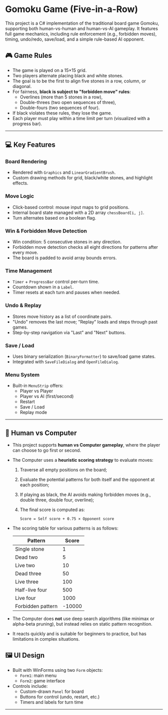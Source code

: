# Gomoku Game (Five-in-a-Row)

This project is a C# implementation of the traditional board game Gomoku, supporting both human-vs-human and human-vs-AI gameplay. It features full game mechanics, including rule enforcement (e.g., forbidden moves), timing, undo/redo, save/load, and a simple rule-based AI opponent.

## 🎮 Game Rules

- The game is played on a 15×15 grid.
- Two players alternate placing black and white stones.
- The goal is to be the first to align five stones in a row, column, or diagonal.
- For fairness, **black is subject to "forbidden move" rules**:
  - Overlines (more than 5 stones in a row),
  - Double-threes (two open sequences of three),
  - Double-fours (two sequences of four).
- If black violates these rules, they lose the game.
- Each player must play within a time limit per turn (visualized with a progress bar).

---

## 💻 Key Features

###  Board Rendering
- Rendered with `Graphics` and `LinearGradientBrush`.
- Custom drawing methods for grid, black/white stones, and highlight effects.

###  Move Logic
- Click-based control: mouse input maps to grid positions.
- Internal board state managed with a 2D array `chessBoard[i, j]`.
- Turn alternates based on a boolean flag.

###  Win & Forbidden Move Detection
- Win condition: 5 consecutive stones in any direction.
- Forbidden move detection checks all eight directions for patterns after every move.
- The board is padded to avoid array bounds errors.

###  Time Management
- `Timer` + `ProgressBar` control per-turn time.
- Countdown shown in a `Label`.
- Timer resets at each turn and pauses when needed.

###  Undo & Replay
- Stores move history as a list of coordinate pairs.
- "Undo" removes the last move; "Replay" loads and steps through past games.
- Step-by-step navigation via "Last" and "Next" buttons.

###  Save / Load
- Uses binary serialization (`BinaryFormatter`) to save/load game states.
- Integrated with `SaveFileDialog` and `OpenFileDialog`.

###  Menu System
- Built-in `MenuStrip` offers:
  - Player vs Player
  - Player vs AI (first/second)
  - Restart
  - Save / Load
  - Replay mode

---

## 🤖 Human vs Computer

- This project supports **human vs Computer gameplay**, where the player can choose to go first or second.
- The Computer uses a **heuristic scoring strategy** to evaluate moves:

  1. Traverse all empty positions on the board;
  2. Evaluate the potential patterns for both itself and the opponent at each position;
  3. If playing as black, the AI avoids making forbidden moves (e.g., double three, double four, overline);
  4. The final score is computed as:

     ```
     Score = Self score + 0.75 × Opponent score
     ```

- The scoring table for various patterns is as follows:

  | Pattern             | Score    |
  |---------------------|----------|
  | Single stone        | 1        |
  | Dead two            | 5        |
  | Live two            | 10       |
  | Dead three          | 50       |
  | Live three          | 100      |
  | Half-live four      | 500      |
  | Live four           | 1000     |
  | Forbidden pattern   | -10000   |

- The Computer does **not** use deep search algorithms (like minimax or alpha-beta pruning), but instead relies on static pattern recognition.
- It reacts quickly and is suitable for beginners to practice, but has limitations in complex situations.

## 🖼️ UI Design

- Built with WinForms using two `Form` objects:
  - `Form1`: main menu
  - `Form2`: game interface
- Controls include:
  - Custom-drawn `Panel` for board
  - Buttons for control (undo, restart, etc.)
  - Timers and labels for turn time

---
